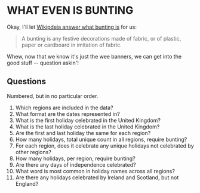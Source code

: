 # WHAT EVEN IS BUNTING

Okay, I'll let [Wikipdeia answer what bunting is](https://en.wikipedia.org/wiki/Bunting_(decoration)) for us:

> A bunting is any festive decorations made of fabric, or of plastic, paper or cardboard in imitation of fabric.

Whew, now that we know it's just the wee banners, we can get into the good stuff -- question askin'!

## Questions

Numbered, but in no particular order.

1. Which regions are included in the data?
1. What format are the dates represented in?
1. What is the first holiday celebrated in the United Kingdom?
1. What is the last holiday celebrated in the United Kingdom?
1. Are the first and last holiday the same for each region?
1. How many holidays, total unique count in all regions, require bunting?
1. For each region, does it celebrate any unique holidays not celebrated by other regions?
1. How many holidays, per region, require bunting?
1. Are there any days of independence celebrated?
1. What word is most common in holiday names across all regions?
1. Are there any holidays celebrated by Ireland and Scotland, but not England?